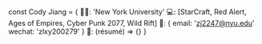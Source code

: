 const Cody Jiang = {
  👨‍🎓: 'New York University'
  💻: [StarCraft, Red Alert, Ages of Empires, Cyber Punk 2077, Wild Rift]
  📧: {
    email: 'zj2247@nyu.edu'
    wechat: 'zlxy200279'
  }
  💼: (résumé) => {}
}
